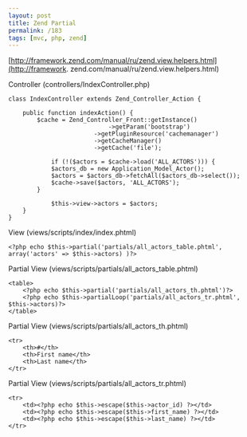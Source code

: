 ```yaml
---
layout: post
title: Zend Partial
permalink: /183
tags: [mvc, php, zend]
---
```


[http://framework.zend.com/manual/ru/zend.view.helpers.html](http://framework.
zend.com/manual/ru/zend.view.helpers.html)



Controller (controllers/IndexController.php)


    class IndexController extends Zend_Controller_Action {

        public function indexAction() {
            $cache = Zend_Controller_Front::getInstance()
                                ->getParam('bootstrap')
                            ->getPluginResource('cachemanager')
                            ->getCacheManager()
                            ->getCache('file');

                if (!($actors = $cache->load('ALL_ACTORS'))) {
                $actors_db = new Application_Model_Actor();
                $actors = $actors_db->fetchAll($actors_db->select());
                $cache->save($actors, 'ALL_ACTORS');
            }

                $this->view->actors = $actors;
        }
    }


View (views/scripts/index/index.phtml)


    <?php echo $this->partial('partials/all_actors_table.phtml', array('actors' => $this->actors) )?>


Partial View (views/scripts/partials/all_actors_table.phtml)


    <table>
        <?php echo $this->partial('partials/all_actors_th.phtml')?>
        <?php echo $this->partialLoop('partials/all_actors_tr.phtml', $this->actors)?>
    </table>


Partial View (views/scripts/partials/all_actors_th.phtml)


    <tr>
        <th>#</th>
        <th>First name</th>
        <th>Last name</th>
    </tr>


Partial View (views/scripts/partials/all_actors_tr.phtml)


    <tr>
        <td><?php echo $this->escape($this->actor_id) ?></td>
        <td><?php echo $this->escape($this->first_name) ?></td>
        <td><?php echo $this->escape($this->last_name) ?></td>
    </tr>

